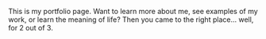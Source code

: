 This is my portfolio page. Want to learn more about me, see examples of my work, or learn the meaning of life? Then you came to the right place... well, for 2 out of 3.
